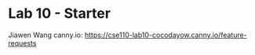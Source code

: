 # Lab 10 - Starter
Jiawen Wang
canny.io:
https://cse110-lab10-cocodayow.canny.io/feature-requests    
